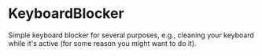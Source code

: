 # KeyboardBlocker
Simple keyboard blocker for several purposes, e.g., cleaning your keyboard while it's active (for some reason you might want to do it).
